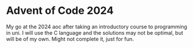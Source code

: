 # Advent of Code 2024
My go at the 2024 aoc after taking an introductory course to programming in uni. I will use the C language and the solutions may not be optimal, but will be of my own. Might not complete it, just for fun.
